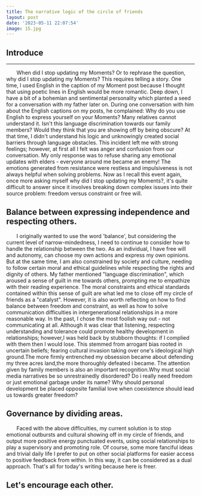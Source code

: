 ```yaml
---
title: The narrative logic of the circle of friends
layout: post
date: '2023-05-11 22:07:54'
image: 15.jpg
---
```


## Introduce
---
&#160; &#160; &#160; &#160;When did I stop updating my Moments? Or to rephrase the question, why did I stop updating my Moments? This requires telling a story. One time, I used English in the caption of my Moment post because I thought that using poetic lines in English would be more romantic. Deep down, I have a bit of a bohemian and sentimental personality which planted a seed for a conversation with my father later on. During one conversation with him about the English captions on my posts, he complained: Why do you use English to express yourself on your Moments? Many relatives cannot understand it. Isn't this language discrimination towards our family members? Would they think that you are showing off by being obscure? At that time, I didn't understand his logic and unknowingly created social barriers through language obstacles. This incident left me with strong feelings; however, at first all I felt was anger and confusion from our conversation. My only response was to refuse sharing any emotional updates with elders - everyone around me became an enemy! The emotions generated from resistance were restless and impulsiveness is not always helpful when solving problems. Now as I recall this event again, once more asking myself why did I stop updating my Moments?, it's quite difficult to answer since it involves breaking down complex issues into their source problem: freedom versus constraint or free will.

## Balance between expressing independence and respecting others.
&#160; &#160; &#160; &#160;I originally wanted to use the word 'balance', but considering the current level of narrow-mindedness, I need to continue to consider how to handle the relationship between the two. As an individual, I have free will and autonomy, can choose my own actions and express my own opinions. But at the same time, I am also constrained by society and culture, needing to follow certain moral and ethical guidelines while respecting the rights and dignity of others. My father mentioned "language discrimination", which aroused a sense of guilt in me towards others, prompting me to empathize with their reading experience. The moral constraints and ethical standards contained within this sense of guilt are what led me to close off my circle of friends as a "catalyst". However, it is also worth reflecting on how to find balance between freedom and constraint, as well as how to solve communication difficulties in intergenerational relationships in a more reasonable way. In the past, I chose the most foolish way out - not communicating at all. Although it was clear that listening, respecting understanding and tolerance could promote healthy development in relationships; however,I was held back by stubborn thoughts: if I complied with them then I would lose. This stemmed from arrogant bias rooted in uncertain beliefs; fearing cultural invasion taking over one's ideological high ground.The more firmly entrenched my obsession became about defending my three acres land,the more thoroughly defeated i became. The attention given by family members is also an important recognition.Why must social media narratives be so unrestrainedly disordered? Do i really need freedom or just emotional garbage under its name? Why should personal development be placed opposite familial love when coexistence should lead us towards greater freedom?

## Governance by dividing areas. 
&#160; &#160; &#160; &#160;Faced with the above difficulties, my current solution is to stop emotional outbursts and cultural showing off in my circle of friends, and output more positive energy punctuated events, using social relationships to play a supervisory and promoting role. Of course, some more fanciful ideas and trivial daily life I prefer to put on other social platforms for easier access to positive feedback from within. In this way, it can be considered as a dual approach. That's all for today's writing because here is freer.

## Let's encourage each other.
